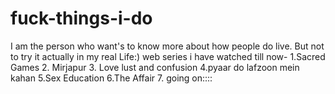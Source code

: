 # fuck-things-i-do
I am the person who want's to know more about how people do live. But not to try it actually in my real Life:)
web series i have watched till now- 1.Sacred Games 2. Mirjapur 3. Love lust and confusion 4.pyaar do lafzoon mein kahan 5.Sex Education 6.The Affair 7. going on::::
